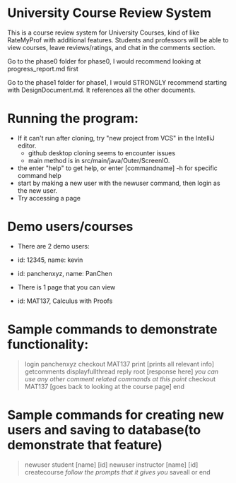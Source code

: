 # University Course Review System

This is a course review system for University Courses, kind of like RateMyProf with additional features.
Students and professors will be able to view courses, leave reviews/ratings, and chat in the comments section.

Go to the phase0 folder for phase0, I would recommend looking at progress_report.md first

Go to the phase1 folder for phase1, I would STRONGLY recommend starting with DesignDocument.md. It references all the
other documents.

# Running the program:
- If it can't run after cloning, try "new project from VCS" in the IntelliJ editor.
    - github desktop cloning seems to encounter issues
    - main method is in src/main/java/Outer/ScreenIO.
- the enter "help" to get help, or enter [commandname] -h for specific command help
- start by making a new user with the newuser command, then login as the new user.
- Try accessing a page

# Demo users/courses
- There are 2 demo users:
 - id: 12345, name: kevin
 - id: panchenxyz, name: PanChen

- There is 1 page that you can view
 - id: MAT137, Calculus with Proofs

# Sample commands to demonstrate functionality:
> login panchenxyz
> checkout MAT137
> print [prints all relevant info]
> getcomments
> displayfullthread
> reply root [response here]
> *you can use any other comment related commands at this point*
> checkout MAT137 [goes back to looking at the course page]
> end

# Sample commands for creating new users and saving to database(to demonstrate that feature)
> newuser student [name] [id]
> newuser instructor [name] [id]
> createcourse
> *follow the prompts that it gives you*
> saveall or end
